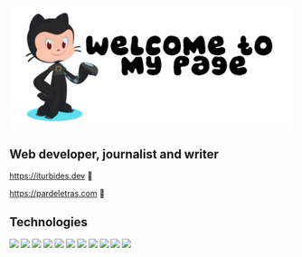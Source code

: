 <img src="https://github.com/iturbides/iturbides/blob/c4ec7b334259d1ecf924aa5a8c551db3ad6ac081/octocat.png">

<h2>Web developer, journalist and writer</h2>

https://iturbides.dev 🔗

https://pardeletras.com 🔗

<h2>Technologies</h2>

<img src="https://img.shields.io/badge/OS-Linux-blue?logo=linux"> <img src="https://img.shields.io/badge/Code-HTML-orange?logo=html5"> <img src="https://img.shields.io/badge/Code-CSS-blue?logo=css3"> <img src="https://img.shields.io/badge/Code-JavaScript-yellow?logo=javascript"> <img src="https://img.shields.io/badge/SSG-Eleventy-blue?logo=eleventy">  <img src="https://img.shields.io/badge/Deploy-Netlify-blue?logo=netlify"> <img src="https://img.shields.io/badge/VCS-Git-red?logo=git"> <img src="https://img.shields.io/badge/Git-Github-blue?logo=github"> <img src="https://img.shields.io/badge/Git-Gitlab-blue?logo=gitlab"> <img src="https://img.shields.io/badge/Design-Gimp-blue?logo=gimp"> <img src="https://img.shields.io/badge/Design-Inkscape-blue?logo=inkscape">

